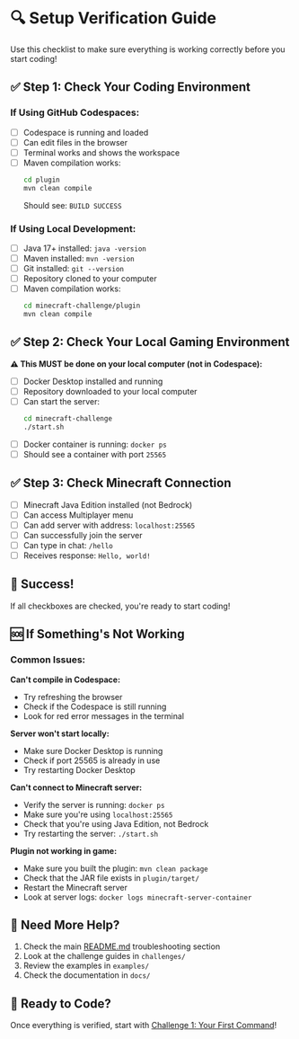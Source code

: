 # 🔍 Setup Verification Guide

Use this checklist to make sure everything is working correctly before you start coding!

## ✅ Step 1: Check Your Coding Environment

### If Using GitHub Codespaces:
- [ ] Codespace is running and loaded
- [ ] Can edit files in the browser
- [ ] Terminal works and shows the workspace
- [ ] Maven compilation works:
  ```bash
  cd plugin
  mvn clean compile
  ```
  Should see: `BUILD SUCCESS`

### If Using Local Development:
- [ ] Java 17+ installed: `java -version`
- [ ] Maven installed: `mvn -version`
- [ ] Git installed: `git --version`
- [ ] Repository cloned to your computer
- [ ] Maven compilation works:
  ```bash
  cd minecraft-challenge/plugin
  mvn clean compile
  ```

## ✅ Step 2: Check Your Local Gaming Environment

**⚠️ This MUST be done on your local computer (not in Codespace):**

- [ ] Docker Desktop installed and running
- [ ] Repository downloaded to your local computer
- [ ] Can start the server:
  ```bash
  cd minecraft-challenge
  ./start.sh
  ```
- [ ] Docker container is running: `docker ps`
- [ ] Should see a container with port `25565`

## ✅ Step 3: Check Minecraft Connection

- [ ] Minecraft Java Edition installed (not Bedrock)
- [ ] Can access Multiplayer menu
- [ ] Can add server with address: `localhost:25565`
- [ ] Can successfully join the server
- [ ] Can type in chat: `/hello`
- [ ] Receives response: `Hello, world!`

## 🎉 Success!

If all checkboxes are checked, you're ready to start coding!

## 🆘 If Something's Not Working

### Common Issues:

**Can't compile in Codespace:**
- Try refreshing the browser
- Check if the Codespace is still running
- Look for red error messages in the terminal

**Server won't start locally:**
- Make sure Docker Desktop is running
- Check if port 25565 is already in use
- Try restarting Docker Desktop

**Can't connect to Minecraft server:**
- Verify the server is running: `docker ps`
- Make sure you're using `localhost:25565`
- Check that you're using Java Edition, not Bedrock
- Try restarting the server: `./start.sh`

**Plugin not working in game:**
- Make sure you built the plugin: `mvn clean package`
- Check that the JAR file exists in `plugin/target/`
- Restart the Minecraft server
- Look at server logs: `docker logs minecraft-server-container`

## 📝 Need More Help?

1. Check the main [README.md](../README.md) troubleshooting section
2. Look at the challenge guides in `challenges/`
3. Review the examples in `examples/`
4. Check the documentation in `docs/`

## 🚀 Ready to Code?

Once everything is verified, start with [Challenge 1: Your First Command](../challenges/challenge-1-first-command.md)!
